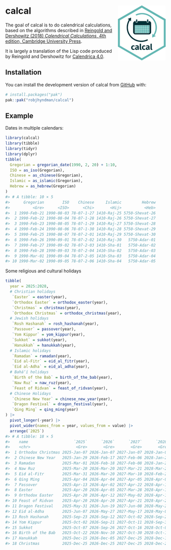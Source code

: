 
<!-- README.md is generated from README.Rmd. Please edit that file -->

# calcal <img src="man/figures/logo.png" align="right" width = 150 />

<!-- badges: start -->

<!-- badges: end -->

The goal of calcal is to do calendrical calculations, based on the
algorithms described in [Reingold and Dershowitz (2018) *Calendrical
Calculations*, 4th edition, Cambridge University
Press](https://doi.org/10.1017/9781107415058).

It is largely a translation of the Lisp code produced by Reingold and
Dershowitz for [Calendrica
4.0](https://github.com/EdReingold/calendar-code2).

## Installation

You can install the development version of calcal from
[GitHub](https://github.com/) with:

``` r
# install.packages("pak")
pak::pak("robjhyndman/calcal")
```

## Example

Dates in multiple calendars:

``` r
library(calcal)
library(tibble)
library(tidyr)
library(dplyr)
tibble(
  Gregorian = gregorian_date(1990, 2, 20) + 1:10,
  ISO = as_iso(Gregorian),
  Chinese = as_chinese(Gregorian),
  Islamic = as_islamic(Gregorian),
  Hebrew = as_hebrew(Gregorian)
)
#> # A tibble: 10 × 5
#>      Gregorian        ISO    Chinese     Islamic         Hebrew
#>          <Gre>      <ISO>      <Chi>       <Hij>          <Heb>
#>  1 1990-Feb-21 1990-08-03 78-07-1-27 1410-Raj-25 5750-Shevat-26
#>  2 1990-Feb-22 1990-08-04 78-07-1-28 1410-Raj-26 5750-Shevat-27
#>  3 1990-Feb-23 1990-08-05 78-07-1-29 1410-Raj-27 5750-Shevat-28
#>  4 1990-Feb-24 1990-08-06 78-07-1-30 1410-Raj-28 5750-Shevat-29
#>  5 1990-Feb-25 1990-08-07 78-07-2-01 1410-Raj-29 5750-Shevat-30
#>  6 1990-Feb-26 1990-09-01 78-07-2-02 1410-Raj-30   5750-Adar-01
#>  7 1990-Feb-27 1990-09-02 78-07-2-03 1410-Sha-01   5750-Adar-02
#>  8 1990-Feb-28 1990-09-03 78-07-2-04 1410-Sha-02   5750-Adar-03
#>  9 1990-Mar-01 1990-09-04 78-07-2-05 1410-Sha-03   5750-Adar-04
#> 10 1990-Mar-02 1990-09-05 78-07-2-06 1410-Sha-04   5750-Adar-05
```

Some religious and cultural holidays

``` r
tibble(
  year = 2025:2028,
  # Christian holidays
   `Easter` = easter(year),
   `Orthodox Easter` = orthodox_easter(year),
   `Christmas` = christmas(year),
   `Orthodox Christmas` = orthodox_christmas(year),
  # Jewish holidays
   `Rosh Hashanah` = rosh_hashanah(year),
   `Passover` = passover(year),
   `Yom Kippur` = yom_kippur(year),
   `Sukkot` = sukkot(year),
   `Hanukkah` = hanukkah(year),
  # Islamic holidays
   `Ramadan` = ramadan(year),
   `Eid al-Fitr` = eid_al_fitr(year),
   `Eid al-Adha` = eid_al_adha(year),
  # Baháʼí holidays
   `Birth of the Bab` = birth_of_the_bab(year),
   `Naw Ruz` = naw_ruz(year),
   `Feast of Ridvan` = feast_of_ridvan(year),
  # Chinese Holidays
   `Chinese New Year` = chinese_new_year(year),
   `Dragon Festival` = dragon_festival(year),
   `Qing Ming` = qing_ming(year)
) |>
  pivot_longer(-year) |>
  pivot_wider(names_from = year, values_from = value) |>
  arrange(`2025`)
#> # A tibble: 18 × 5
#>    name                    `2025`      `2026`      `2027`      `2028`
#>    <chr>                    <Gre>       <Gre>       <Gre>       <Gre>
#>  1 Orthodox Christmas 2025-Jan-07 2026-Jan-07 2027-Jan-07 2028-Jan-07
#>  2 Chinese New Year   2025-Jan-29 2026-Feb-17 2027-Feb-06 2028-Jan-26
#>  3 Ramadan            2025-Mar-01 2026-Feb-18 2027-Feb-08 2028-Jan-28
#>  4 Naw Ruz            2025-Mar-20 2026-Mar-20 2027-Mar-21 2028-Mar-20
#>  5 Eid al-Fitr        2025-Mar-31 2026-Mar-20 2027-Mar-10 2028-Feb-27
#>  6 Qing Ming          2025-Apr-04 2026-Apr-04 2027-Apr-05 2028-Apr-04
#>  7 Passover           2025-Apr-13 2026-Apr-02 2027-Apr-22 2028-Apr-11
#>  8 Easter             2025-Apr-20 2026-Apr-05 2027-Mar-28 2028-Apr-16
#>  9 Orthodox Easter    2025-Apr-20 2026-Apr-12 2027-May-02 2028-Apr-16
#> 10 Feast of Ridvan    2025-Apr-20 2026-Apr-20 2027-Apr-21 2028-Apr-20
#> 11 Dragon Festival    2025-May-31 2026-Jun-19 2027-Jun-08 2028-May-28
#> 12 Eid al-Adha        2025-Jun-07 2026-May-27 2027-May-17 2028-May-05
#> 13 Rosh Hashanah      2025-Sep-23 2026-Sep-12 2027-Oct-02 2028-Sep-21
#> 14 Yom Kippur         2025-Oct-02 2026-Sep-21 2027-Oct-11 2028-Sep-30
#> 15 Sukkot             2025-Oct-07 2026-Sep-26 2027-Oct-16 2028-Oct-05
#> 16 Birth of the Bab   2025-Oct-22 2026-Nov-10 2027-Oct-30 2028-Oct-19
#> 17 Hanukkah           2025-Dec-15 2026-Dec-05 2027-Dec-25 2028-Dec-13
#> 18 Christmas          2025-Dec-25 2026-Dec-25 2027-Dec-25 2028-Dec-25
```

